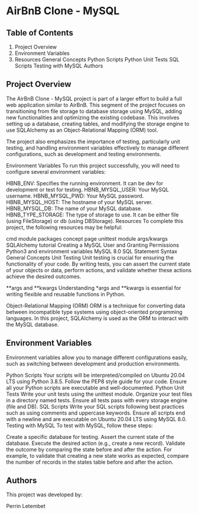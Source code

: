 # AirBnB Clone - MySQL
## Table of Contents
1. Project Overview
2. Environment Variables
3. Resources
  General Concepts
  Python Scripts
  Python Unit Tests
  SQL Scripts
  Testing with MySQL
  Authors

## Project Overview
The AirBnB Clone - MySQL project is part of a larger effort to build a full web application similar to AirBnB. This segment of the project focuses on transitioning from file storage to database storage using MySQL, adding new functionalities and optimizing the existing codebase. This involves setting up a database, creating tables, and modifying the storage engine to use SQLAlchemy as an Object-Relational Mapping (ORM) tool.

The project also emphasizes the importance of testing, particularly unit testing, and handling environment variables effectively to manage different configurations, such as development and testing environments.

Environment Variables
To run this project successfully, you will need to configure several environment variables:

HBNB_ENV: Specifies the running environment. It can be dev for development or test for testing.
HBNB_MYSQL_USER: Your MySQL username.
HBNB_MYSQL_PWD: Your MySQL password.
HBNB_MYSQL_HOST: The hostname of your MySQL server.
HBNB_MYSQL_DB: The name of your MySQL database.
HBNB_TYPE_STORAGE: The type of storage to use. It can be either file (using FileStorage) or db (using DBStorage).
Resources
To complete this project, the following resources may be helpful:

cmd module
packages concept page
unittest module
args/kwargs
SQLAlchemy tutorial
Creating a MySQL User and Granting Permissions
Python3 and environment variables
MySQL 8.0 SQL Statement Syntax
General Concepts
Unit Testing
Unit testing is crucial for ensuring the functionality of your code. By writing tests, you can assert the current state of your objects or data, perform actions, and validate whether these actions achieve the desired outcomes.

**args and **kwargs
Understanding *args and **kwargs is essential for writing flexible and reusable functions in Python.

Object-Relational Mapping (ORM)
ORM is a technique for converting data between incompatible type systems using object-oriented programming languages. In this project, SQLAlchemy is used as the ORM to interact with the MySQL database.

## Environment Variables
Environment variables allow you to manage different configurations easily, such as switching between development and production environments.

Python Scripts
Your scripts will be interpreted/compiled on Ubuntu 20.04 LTS using Python 3.8.5.
Follow the PEP8 style guide for your code.
Ensure all your Python scripts are executable and well-documented.
Python Unit Tests
Write your unit tests using the unittest module.
Organize your test files in a directory named tests.
Ensure all tests pass with every storage engine (file and DB).
SQL Scripts
Write your SQL scripts following best practices such as using comments and uppercase keywords.
Ensure all scripts end with a newline and are executable on Ubuntu 20.04 LTS using MySQL 8.0.
Testing with MySQL
To test with MySQL, follow these steps:

Create a specific database for testing.
Assert the current state of the database.
Execute the desired action (e.g., create a new record).
Validate the outcome by comparing the state before and after the action.
For example, to validate that creating a new state works as expected, compare the number of records in the states table before and after the action.

## Authors
This project was developed by:

Perrin Letembet 
